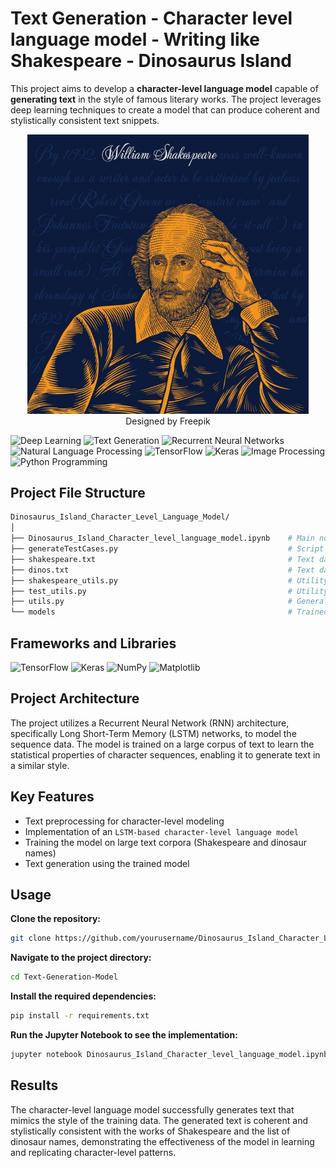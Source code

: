 # Text Generation - Character level language model - Writing like Shakespeare - Dinosaurus Island

This project aims to develop a **character-level language model** capable of **generating text** in the style of famous literary works. The project leverages deep learning techniques to create a model that can produce coherent and stylistically consistent text snippets.


<div align="center">
<img src="images\shakespeare1.jpg" style="width:450px;"> <br>Designed by Freepik
</div>

![Deep Learning](https://img.shields.io/badge/Skill-Deep%20Learning-yellow)
![Text Generation](https://img.shields.io/badge/Skill-Text%20Generation-brightblue)
![Recurrent Neural Networks](https://img.shields.io/badge/Skill-Recurrent%20Neural%20Networks-blueviolet)
![Natural Language Processing](https://img.shields.io/badge/Skill-Natural%20Language%20Processing-green)
![TensorFlow](https://img.shields.io/badge/Skill-TensorFlow-orange)
![Keras](https://img.shields.io/badge/Skill-Keras-yellow)
![Image Processing](https://img.shields.io/badge/SkillImage%20Processing-brightblue)
![Python Programming](https://img.shields.io/badge/Skill-Python%20Programming-orange)

## Project File Structure

```bash
Dinosaurus_Island_Character_Level_Language_Model/
│
├── Dinosaurus_Island_Character_level_language_model.ipynb    # Main notebook with project code and explanations
├── generateTestCases.py                                      # Script to generate test cases for the model
├── shakespeare.txt                                           # Text data from Shakespeare's works
├── dinos.txt                                                 # Text data with dinosaur names
├── shakespeare_utils.py                                      # Utility functions for processing Shakespeare text
├── test_utils.py                                             # Utility functions for testing the model
├── utils.py                                                  # General utility functions
└── models                                                    # Trained model file
```

## Frameworks and Libraries
![TensorFlow](https://img.shields.io/badge/TensorFlow-2.16.1-orange.svg?style=flat&logo=tensorflow)
![Keras](https://img.shields.io/badge/Keras-3.3.3-red.svg?style=flat&logo=keras)
![NumPy](https://img.shields.io/badge/NumPy-1.26.4-blue.svg?style=flat&logo=numpy)
![Matplotlib](https://img.shields.io/badge/Matplotlib-3.6.2-green.svg?style=flat&logo=matplotlib)

## Project Architecture

The project utilizes a Recurrent Neural Network (RNN) architecture, specifically Long Short-Term Memory (LSTM) networks, to model the sequence data. The model is trained on a large corpus of text to learn the statistical properties of character sequences, enabling it to generate text in a similar style.

## Key Features
- Text preprocessing for character-level modeling
- Implementation of an `LSTM-based character-level language model`
- Training the model on large text corpora (Shakespeare and dinosaur names)
- Text generation using the trained model

## Usage
**Clone the repository:**
```bash
git clone https://github.com/yourusername/Dinosaurus_Island_Character_Level_Language_Model.git
```
**Navigate to the project directory:**
```bash
cd Text-Generation-Model
```
**Install the required dependencies:**
```bash
pip install -r requirements.txt
```
**Run the Jupyter Notebook to see the implementation:**
```bash
jupyter notebook Dinosaurus_Island_Character_level_language_model.ipynb
```
## Results

The character-level language model successfully generates text that mimics the style of the training data. The generated text is coherent and stylistically consistent with the works of Shakespeare and the list of dinosaur names, demonstrating the effectiveness of the model in learning and replicating character-level patterns.
